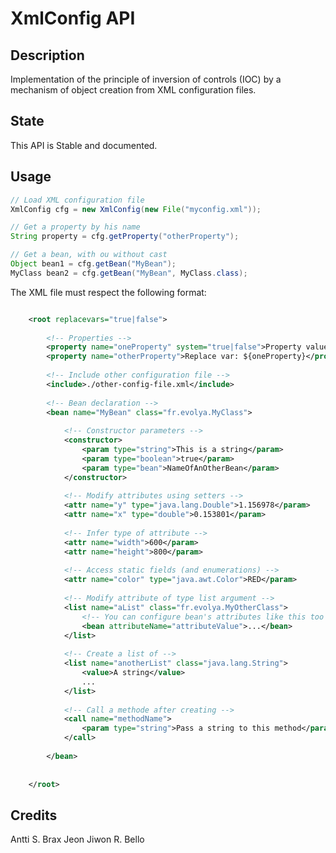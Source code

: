 # XmlConfig API

## Description

Implementation of the principle of inversion of controls (IOC) by a mechanism of object creation from XML configuration files.

## State

This API is Stable and documented.

## Usage

```java
// Load XML configuration file
XmlConfig cfg = new XmlConfig(new File("myconfig.xml"));

// Get a property by his name
String property = cfg.getProperty("otherProperty");

// Get a bean, with ou without cast
Object bean1 = cfg.getBean("MyBean");
MyClass bean2 = cfg.getBean("MyBean", MyClass.class);
```

The XML file must respect the following format:

```xml

	<root replacevars="true|false">
		
		<!-- Properties -->
		<property name="oneProperty" system="true|false">Property value</property>
		<property name="otherProperty">Replace var: ${oneProperty}</property>
		
		<!-- Include other configuration file -->
		<include>./other-config-file.xml</include>
		
		<!-- Bean declaration -->
		<bean name="MyBean" class="fr.evolya.MyClass">
		
			<!-- Constructor parameters -->
			<constructor>
				<param type="string">This is a string</param>
				<param type="boolean">true</param>
				<param type="bean">NameOfAnOtherBean</param>
			</constructor>
			
			<!-- Modify attributes using setters -->
			<attr name="y" type="java.lang.Double">1.156978</param>
			<attr name="x" type="double">0.153801</param>
			
			<!-- Infer type of attribute -->
			<attr name="width">600</param>
			<attr name="height">800</param>
			
			<!-- Access static fields (and enumerations) -->
			<attr name="color" type="java.awt.Color">RED</param>
			
			<!-- Modify attribute of type list argument -->
			<list name="aList" class="fr.evolya.MyOtherClass">
				<!-- You can configure bean's attributes like this too -->
				<bean attributeName="attributeValue">...</bean>
			</list>
			
			<!-- Create a list of -->
			<list name="anotherList" class="java.lang.String">
				<value>A string</value>
				...
			</list>
			
			<!-- Call a methode after creating -->
			<call name="methodName">
				<param type="string">Pass a string to this method</param>
			</call>
			
		</bean>
		
		
	</root>
```

## Credits

Antti S. Brax
Jeon Jiwon
R. Bello